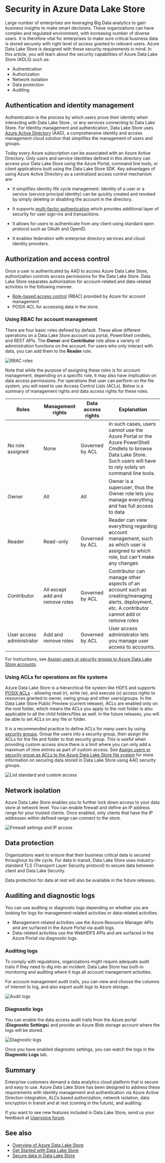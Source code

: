 <properties 
   pageTitle="Overview of security in Data Lake Store | Microsoft Azure" 
   description="Understand how Azure Data Lake Store is a secure big data store" 
   services="data-lake-store" 
   documentationCenter="" 
   authors="nitinme" 
   manager="paulettm" 
   editor="cgronlun"/>
 
<tags
   ms.service="data-lake-store"
   ms.devlang="na"
   ms.topic="article"
   ms.tgt_pltfrm="na"
   ms.workload="big-data" 
   ms.date="07/18/2016"
   ms.author="nitinme"/>

# Security in Azure Data Lake Store

Large number of enterprises are leveraging Big Data analytics to gain business insights to make smart decisions. These organizations can have complex and regulated environment, with increasing number of diverse users. It is therefore vital for enterprises to make sure critical business data is stored securely with right level of access granted to relevant users. Azure Data Lake Store is designed with these security requirements in mind. In this article, you will learn about the security capabilities of Azure Data Lake Store (ADLS) such as:

* Authentication
* Authorization
* Network isolation
* Data protection
* Auditing

 
## Authentication and identity management

Authentication is the process by which users prove their identity when interacting with Data Lake Store , or any services connecting to Data Lake Store. For Identity management and authentication, Data Lake Store uses [Azure Active Directory](../active-directory/active-directory-whatis.md) (AAD), a comprehensive identity and access management cloud solution that simplifies the management of users and groups.

Today every Azure subscription can be associated with an Azure Active Directory. Only users and service identities defined in this directory can access your Data Lake Store using the Azure Portal, command line tools, or client applications built using the Data Lake Store SDK. Key advantages of using Azure Active Directory as a centralized access control mechanism are:

* It simplifies identity life cycle management. Identity of a user or a service (service principal identity) can be quickly created and revoked by simply deleting or disabling the account in the directory.

* It supports [multi-factor authentication](../multi-factor-authentication/multi-factor-authentication.md) which provides additional layer of security for user sign-ins and transactions.

* It allows for users to authenticate from any client using standard open protocol such as OAuth and OpenID.

* It enables federation with enterprise directory services and cloud identity providers.

## Authorization and access control

Once a user is authenticated by AAD to access Azure Data Lake Store, authorization controls access permissions for the Data Lake Store. Data Lake Store separates authorization for account-related and data-related activities in the following manner. 

* [Role-based access control](../active-directory/role-based-access-control-what-is.md) (RBAC) provided by Azure for account management
* POSIX ACL for accessing data in the store.

### Using RBAC for account management

There are four basic roles defined by default. These allow different operations on a Data Lake Store account via portal, PowerShell cmdlets, and REST APIs. The **Owner** and **Contributor** role allow a variety of administration functions on the account. For users who only interact with data, you can add them to the **Reader** role.

![RBAC roles](./media/data-lake-store-security-overview/rbac-roles.png "RBAC roles")

Note that while the purpose of assigning these roles is for account management, depending on a specific role, it may also have implication on data access permissions. For operations that user can perform on the file system, you will need to use Access Control Lists (ACLs). Below is a summary of management rights and data access rights for these roles.

| Roles                    | Management rights               | Data access rights | Explanation |
|--------------------------|---------------------------------|--------------------|-------------|
| No role assigned         | None                            | Governed by ACL    | In such cases, users cannot use the Azure Portal or the Azure PowerShell Cmdlets to browse Data Lake Store. Such users will have to rely solely on command line tools. |
| Owner  | All  | All  | Owner is a superuser, thus the Owner role lets you manage everything and has full access to data | 
| Reader   | Read-only  | Governed by ACL    | Reader can view everything regarding account management, such as which user is assigned to which role, but can't make any changes   |
| Contributor              | All except add and remove roles | Governed by ACL    | Contributor can manage other aspects of an account such as creating/managing alerts, deployment, etc. A contributor cannot add or remove roles |
| User access administrator | Add and remove roles            | Governed by ACL    | User access administrator lets you manage user access to accounts. |

For instructions, see [Assign users or security groups to Azure Data Lake Store accounts](data-lake-store-secure-data.md#assign-users-or-security-groups-to-azure-data-lake-store-accounts).

### Using ACLs for operations on file systems

Azure Data Lake Store is a hierarchical file system like HDFS and supports [POSIX ACLs](https://hadoop.apache.org/docs/current/hadoop-project-dist/hadoop-hdfs/HdfsPermissionsGuide.html#ACLs_Access_Control_Lists) - allowing read (r), write (w), and execute (x) access rights to resources granted to owner, owing group and other users/groups. In the Data Lake Store Public Preview (current release), ACLs are enabled only on the root folder, which means the  ACLs you apply to the root folder is also applicable to all the child folders/files as well. In the future releases, you will be able to set ACLs on any file or folder.

It is a recommended practice to define ACLs for many users by using [security groups](../active-directory/active-directory-accessmanagement-manage-groups.md). Group the users into a security group, then assign the ACLs for the file and folder to that security group. This is useful when providing custom access since there is a limit where you can only add a maximum of nine entries as part of custom access. See [Assign users or security group as ACLs to the Azure Data Lake Store file system](data-lake-store-secure-data.md#filepermissions) for more information on securing data stored in Data Lake Store using AAD security groups.

![List standard and custom access](./media/data-lake-store-security-overview/adl.acl.2.png "List standard and custom access")

## Network isolation

Azure Data Lake Store enables you to further lock down access to your data store at network level. You can enable firewall and define an IP address range for your trusted clients. Once enabled, only clients that have the IP addresses within defined range can connect to the store.

![Firewall settings and IP access](./media/data-lake-store-security-overview/firewall-ip-access.png "Firewall settings and IP address")

## Data protection

Organizations want to ensure that their business critical data is secured throughout its life cycle. For data in transit, Data Lake Store uses industry-standard TLS (Transport Layer Security protocol) to secure data between client and Data Lake Security. 

Data protection for data at rest will also be available in the future releases.

## Auditing and diagnostic logs

You can use auditing or diagnostic logs depending on whether you are looking for logs for management-related activities or data-related activities.

*  Management-related activities use the Azure Resource Manager APIs and are surfaced in the Azure Portal via audit logs.
*  Data-related activities use the WebHDFS APIs and are surfaced in the Azure Portal via diagnostic logs.

### Auditing logs

To comply with regulations, organizations might require adequate audit trails if they need to dig into an incident. Data Lake Store has built-in monitoring and auditing where it logs all account management activities.

For account management audit trails, you can view and choose the columns of interest to log, and also export audit logs to Azure storage.

![Audit logs](./media/data-lake-store-security-overview/audit-logs.png "Audit logs")

### Diagnostic logs

You can enable the data access audit trails from the Azure portal (**Diagnostic Settings**) and provide an Azure Blob storage account where the logs will be stored.

![Diagnostic logs](./media/data-lake-store-security-overview/diagnostic-logs.png "Diagnostic logs")

Once you have enabled diagnostic settings, you can watch the logs in the **Diagnostic Logs** tab.

## Summary

Enterprise customers demand a data analytics cloud platform that is secure and easy to use. Azure Data Lake Store has been designed to address these requirements with identity management and authentication via Azure Active Direction integration, ALCs based authorization, network isolation, data encryption in transit and at rest (coming in the future), and auditing. 

If you want to see new features included in Data Lake Store, send us your feedback at [Uservoice forum](https://feedback.azure.com/forums/327234-data-lake).

## See also

- [Overview of Azure Data Lake Store](data-lake-store-overview.md)
- [Get Started with Data Lake Store](data-lake-store-get-started-portal.md)
- [Secure data in Data Lake Store](data-lake-store-secure-data.md)

